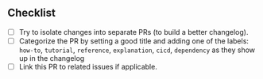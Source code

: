 <!--
Thank you for your pull request. Please provide a description above and
review the checklist below.
-->

## Checklist
<!--
Remove items that do not apply. For completed items, change [ ] to [x].
-->

- [ ] Try to isolate changes into separate PRs (to build a better changelog).
- [ ] Categorize the PR by setting a good title and adding one of the labels:
      `how-to`, `tutorial`, `reference`, `explanation`, `cicd`, `dependency`
      as they show up in the changelog
- [ ] Link this PR to related issues if applicable.

<!--
NOTE: these things are not required to open a PR and can be done afterwards,
while the PR is open.
-->
